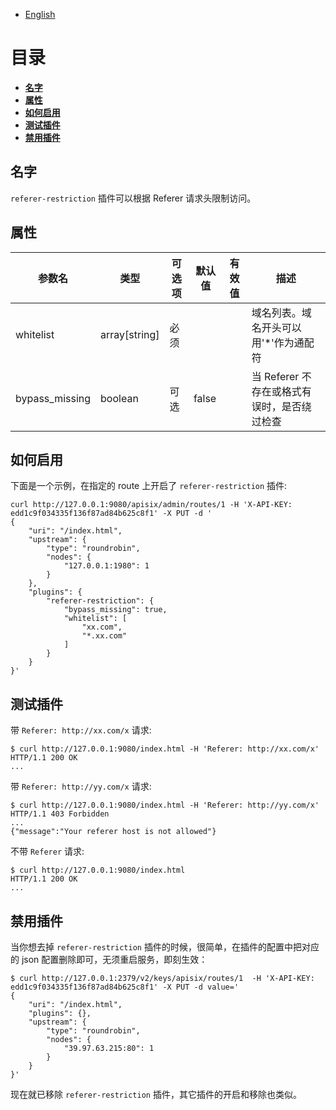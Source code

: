 <!--
#
# Licensed to the Apache Software Foundation (ASF) under one or more
# contributor license agreements.  See the NOTICE file distributed with
# this work for additional information regarding copyright ownership.
# The ASF licenses this file to You under the Apache License, Version 2.0
# (the "License"); you may not use this file except in compliance with
# the License.  You may obtain a copy of the License at
#
#     http://www.apache.org/licenses/LICENSE-2.0
#
# Unless required by applicable law or agreed to in writing, software
# distributed under the License is distributed on an "AS IS" BASIS,
# WITHOUT WARRANTIES OR CONDITIONS OF ANY KIND, either express or implied.
# See the License for the specific language governing permissions and
# limitations under the License.
#
-->

- [English](../../plugins/referer-restriction.md)

# 目录

- [**名字**](#名字)
- [**属性**](#属性)
- [**如何启用**](#如何启用)
- [**测试插件**](#测试插件)
- [**禁用插件**](#禁用插件)

## 名字

`referer-restriction` 插件可以根据 Referer 请求头限制访问。

## 属性

| 参数名    | 类型          | 可选项 | 默认值 | 有效值 | 描述                             |
| --------- | ------------- | ------ | ------ | ------ | -------------------------------- |
| whitelist | array[string] | 必须    |         |       | 域名列表。域名开头可以用'*'作为通配符 |
| bypass_missing  | boolean       | 可选    | false   |       | 当 Referer 不存在或格式有误时，是否绕过检查 |

## 如何启用

下面是一个示例，在指定的 route 上开启了 `referer-restriction` 插件:

```shell
curl http://127.0.0.1:9080/apisix/admin/routes/1 -H 'X-API-KEY: edd1c9f034335f136f87ad84b625c8f1' -X PUT -d '
{
    "uri": "/index.html",
    "upstream": {
        "type": "roundrobin",
        "nodes": {
            "127.0.0.1:1980": 1
        }
    },
    "plugins": {
        "referer-restriction": {
            "bypass_missing": true,
            "whitelist": [
                "xx.com",
                "*.xx.com"
            ]
        }
    }
}'
```

## 测试插件

带 `Referer: http://xx.com/x` 请求:

```shell
$ curl http://127.0.0.1:9080/index.html -H 'Referer: http://xx.com/x'
HTTP/1.1 200 OK
...
```

带 `Referer: http://yy.com/x` 请求:

```shell
$ curl http://127.0.0.1:9080/index.html -H 'Referer: http://yy.com/x'
HTTP/1.1 403 Forbidden
...
{"message":"Your referer host is not allowed"}
```

不带 `Referer` 请求:

```shell
$ curl http://127.0.0.1:9080/index.html
HTTP/1.1 200 OK
...
```

## 禁用插件

当你想去掉 `referer-restriction` 插件的时候，很简单，在插件的配置中把对应的 json 配置删除即可，无须重启服务，即刻生效：

```shell
$ curl http://127.0.0.1:2379/v2/keys/apisix/routes/1  -H 'X-API-KEY: edd1c9f034335f136f87ad84b625c8f1' -X PUT -d value='
{
    "uri": "/index.html",
    "plugins": {},
    "upstream": {
        "type": "roundrobin",
        "nodes": {
            "39.97.63.215:80": 1
        }
    }
}'
```

现在就已移除 `referer-restriction` 插件，其它插件的开启和移除也类似。
